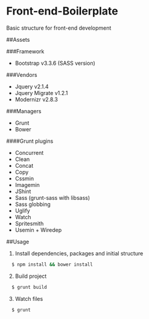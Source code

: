 # Front-end-Boilerplate
Basic structure for front-end development

##Assets

###Framework
- Bootstrap v3.3.6 (SASS version)

###Vendors
- Jquery v2.1.4
- Jquery Migrate v1.2.1
- Modernizr v2.8.3

###Managers
- Grunt
- Bower

####Grunt plugins
- Concurrent
- Clean
- Concat
- Copy
- Cssmin
- Imagemin
- JShint
- Sass (grunt-sass with libsass)
- Sass globbing
- Uglify
- Watch
- Spritesmith
- Usemin + Wiredep

##Usage

1. Install dependencies, packages and initial structure

```sh
  $ npm install && bower install
  ```
2. Build project

```sh
  $ grunt build
  ```
3. Watch files

```sh
  $ grunt
  ```